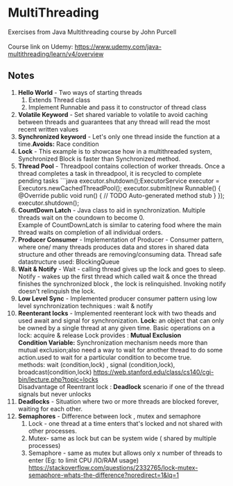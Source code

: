 # MultiThreading
Exercises from Java Multithreading course by John Purcell
<br/><br/>
Course link on Udemy: https://www.udemy.com/java-multithreading/learn/v4/overview 

## Notes

1. **Hello World** - Two ways of starting threads 
   1. Extends Thread class
   1. Implement Runnable and pass it to constructor of thread class
1. **Volatile Keyword** - Set shared variable to volatile to avoid caching between threads
	 and guarantees that any thread will read the most recent written values
1. **Synchronized keyword** - Let's only one thread inside the function at a time.**Avoids:** Race condition
1. **Lock** - This example is to showcase how in a multithreaded system, Synchronized Block is faster than Synchronized method. 
1. **Thread Pool** - Threadpool contains collection of worker threads. Once a thread completes a task in threadpool, it is recycled to complete pending tasks
		```java
		executor.shutdown();ExecutorService executor = Executors.newCachedThreadPool();
		executor.submit(new Runnable() {
			@Override
			public void run() {
				// TODO Auto-generated method stub
			}
		});
		executor.shutdown();
1. **CountDown Latch** - Java class to aid in synchronization. Multiple threads wait on the coundown to become 0. <br/>Example of CountDownLatch is similar to catering food where the main thread waits on completion of all individual orders.<br/>
1. **Producer Consumer** - Implementation of Producer - Consumer pattern, where one/ many threads produces data and stores in shared data structure and other threads are removing/consuming data. Thread safe datastructure used: BlockingQueue
1. **Wait & Notify** - Wait - calling thread gives up the lock and goes to sleep. Notify - wakes up the first thread which called wait & once the thread finishes the synchronized block , the lock is relinquished. Invoking notify doesn't relinquish the lock.
1. **Low Level Sync** - Implemented producer consumer pattern using low level synchronization techniques : wait & notify
1. **Reenterant locks** - Implemented reenterant lock with two theads and used await and signal for synchronization.
   **Lock:** an object that can only be owned by a single thread at any given time. Basic operations on a lock: acquire & release
  Lock provides : **Mutual Exclusion**  
  **Condition Variable:** Synchronization mechanism needs more than mutual exclusion;also need a way to wait for another thread to do some 	  action.used to wait for a particular condition to become true.  
  methods: wait (condition,lock) , signal (condition,lock), broadcast(condition,lock)
   https://web.stanford.edu/class/cs140/cgi-bin/lecture.php?topic=locks   
   Disadvantage of Reentrant lock : **Deadlock** scenario if one of the thread signals but never unlocks 
1. **Deadlocks** - Situation where two or more threads are blocked forever, waiting for each other.
1. **Semaphores** - Difference between lock , mutex and semaphore
	1. Lock - one thread at a time enters that's locked  and not shared with other processes.
	1. Mutex- same as lock but can be system wide ( shared by multiple processes)
	1. Semaphore - same as mutex but allows only x number of threads to enter  (Eg: to limit CPU /IO/RAM usage)
https://stackoverflow.com/questions/2332765/lock-mutex-semaphore-whats-the-difference?noredirect=1&lq=1
   
   
